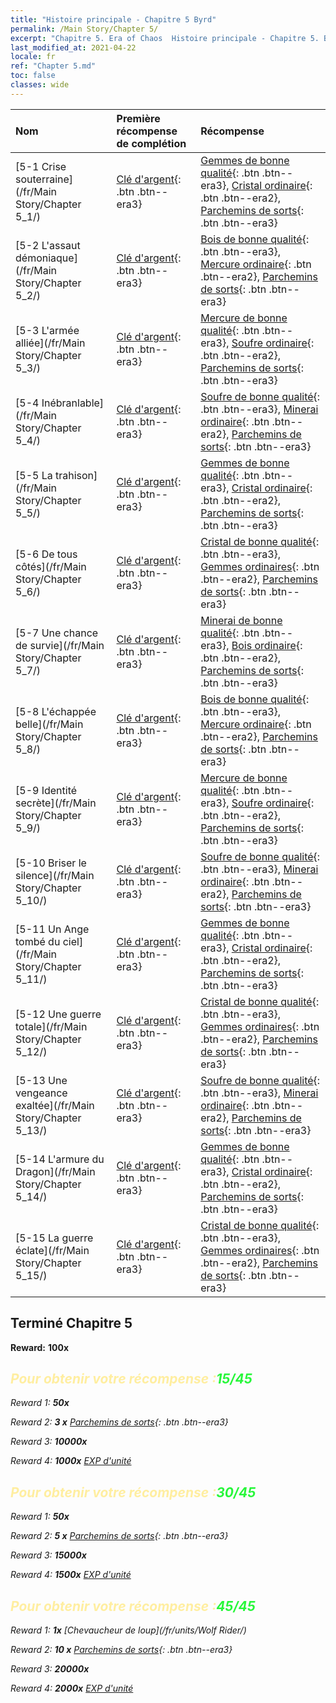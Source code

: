 ```yaml
---
title: "Histoire principale - Chapitre 5 Byrd"
permalink: /Main Story/Chapter 5/
excerpt: "Chapitre 5. Era of Chaos  Histoire principale - Chapitre 5. Byrd"
last_modified_at: 2021-04-22
locale: fr
ref: "Chapter 5.md"
toc: false
classes: wide
---
```


  | Nom |  Première récompense de complétion | Récompense |
  |:------------|:------------|:------------| 
  | [5-1 Crise souterraine](/fr/Main Story/Chapter 5_1/) | [Clé d'argent](/ItemsFR/con_693/){: .btn .btn--era3} | [Gemmes de bonne qualité](/ItemsFR/mat_16/){: .btn .btn--era3}, [Cristal ordinaire](/ItemsFR/mat_11/){: .btn .btn--era2}, [Parchemins de sorts](/ItemsFR/con_694/){: .btn .btn--era3} |
  | [5-2 L'assaut démoniaque](/fr/Main Story/Chapter 5_2/) | [Clé d'argent](/ItemsFR/con_693/){: .btn .btn--era3} | [Bois de bonne qualité](/ItemsFR/mat_13/){: .btn .btn--era3}, [Mercure ordinaire](/ItemsFR/mat_8/){: .btn .btn--era2}, [Parchemins de sorts](/ItemsFR/con_694/){: .btn .btn--era3} |
  | [5-3 L'armée alliée](/fr/Main Story/Chapter 5_3/) | [Clé d'argent](/ItemsFR/con_693/){: .btn .btn--era3} | [Mercure de bonne qualité](/ItemsFR/mat_14/){: .btn .btn--era3}, [Soufre ordinaire](/ItemsFR/mat_9/){: .btn .btn--era2}, [Parchemins de sorts](/ItemsFR/con_694/){: .btn .btn--era3} |
  | [5-4 Inébranlable](/fr/Main Story/Chapter 5_4/) | [Clé d'argent](/ItemsFR/con_693/){: .btn .btn--era3} | [Soufre de bonne qualité](/ItemsFR/mat_15/){: .btn .btn--era3}, [Minerai ordinaire](/ItemsFR/mat_6/){: .btn .btn--era2}, [Parchemins de sorts](/ItemsFR/con_694/){: .btn .btn--era3} |
  | [5-5 La trahison](/fr/Main Story/Chapter 5_5/) | [Clé d'argent](/ItemsFR/con_693/){: .btn .btn--era3} | [Gemmes de bonne qualité](/ItemsFR/mat_16/){: .btn .btn--era3}, [Cristal ordinaire](/ItemsFR/mat_11/){: .btn .btn--era2}, [Parchemins de sorts](/ItemsFR/con_694/){: .btn .btn--era3} |
  | [5-6 De tous côtés](/fr/Main Story/Chapter 5_6/) | [Clé d'argent](/ItemsFR/con_693/){: .btn .btn--era3} | [Cristal de bonne qualité](/ItemsFR/mat_17/){: .btn .btn--era3}, [Gemmes ordinaires](/ItemsFR/mat_10/){: .btn .btn--era2}, [Parchemins de sorts](/ItemsFR/con_694/){: .btn .btn--era3} |
  | [5-7 Une chance de survie](/fr/Main Story/Chapter 5_7/) | [Clé d'argent](/ItemsFR/con_693/){: .btn .btn--era3} | [Minerai de bonne qualité](/ItemsFR/mat_12/){: .btn .btn--era3}, [Bois ordinaire](/ItemsFR/mat_7/){: .btn .btn--era2}, [Parchemins de sorts](/ItemsFR/con_694/){: .btn .btn--era3} |
  | [5-8 L'échappée belle](/fr/Main Story/Chapter 5_8/) | [Clé d'argent](/ItemsFR/con_693/){: .btn .btn--era3} | [Bois de bonne qualité](/ItemsFR/mat_13/){: .btn .btn--era3}, [Mercure ordinaire](/ItemsFR/mat_8/){: .btn .btn--era2}, [Parchemins de sorts](/ItemsFR/con_694/){: .btn .btn--era3} |
  | [5-9 Identité secrète](/fr/Main Story/Chapter 5_9/) | [Clé d'argent](/ItemsFR/con_693/){: .btn .btn--era3} | [Mercure de bonne qualité](/ItemsFR/mat_14/){: .btn .btn--era3}, [Soufre ordinaire](/ItemsFR/mat_9/){: .btn .btn--era2}, [Parchemins de sorts](/ItemsFR/con_694/){: .btn .btn--era3} |
  | [5-10 Briser le silence](/fr/Main Story/Chapter 5_10/) | [Clé d'argent](/ItemsFR/con_693/){: .btn .btn--era3} | [Soufre de bonne qualité](/ItemsFR/mat_15/){: .btn .btn--era3}, [Minerai ordinaire](/ItemsFR/mat_6/){: .btn .btn--era2}, [Parchemins de sorts](/ItemsFR/con_694/){: .btn .btn--era3} |
  | [5-11 Un Ange tombé du ciel](/fr/Main Story/Chapter 5_11/) | [Clé d'argent](/ItemsFR/con_693/){: .btn .btn--era3} | [Gemmes de bonne qualité](/ItemsFR/mat_16/){: .btn .btn--era3}, [Cristal ordinaire](/ItemsFR/mat_11/){: .btn .btn--era2}, [Parchemins de sorts](/ItemsFR/con_694/){: .btn .btn--era3} |
  | [5-12 Une guerre totale](/fr/Main Story/Chapter 5_12/) | [Clé d'argent](/ItemsFR/con_693/){: .btn .btn--era3} | [Cristal de bonne qualité](/ItemsFR/mat_17/){: .btn .btn--era3}, [Gemmes ordinaires](/ItemsFR/mat_10/){: .btn .btn--era2}, [Parchemins de sorts](/ItemsFR/con_694/){: .btn .btn--era3} |
  | [5-13 Une vengeance exaltée](/fr/Main Story/Chapter 5_13/) | [Clé d'argent](/ItemsFR/con_693/){: .btn .btn--era3} | [Soufre de bonne qualité](/ItemsFR/mat_15/){: .btn .btn--era3}, [Minerai ordinaire](/ItemsFR/mat_6/){: .btn .btn--era2}, [Parchemins de sorts](/ItemsFR/con_694/){: .btn .btn--era3} |
  | [5-14 L'armure du Dragon](/fr/Main Story/Chapter 5_14/) | [Clé d'argent](/ItemsFR/con_693/){: .btn .btn--era3} | [Gemmes de bonne qualité](/ItemsFR/mat_16/){: .btn .btn--era3}, [Cristal ordinaire](/ItemsFR/mat_11/){: .btn .btn--era2}, [Parchemins de sorts](/ItemsFR/con_694/){: .btn .btn--era3} |
  | [5-15 La guerre éclate](/fr/Main Story/Chapter 5_15/) | [Clé d'argent](/ItemsFR/con_693/){: .btn .btn--era3} | [Cristal de bonne qualité](/ItemsFR/mat_17/){: .btn .btn--era3}, [Gemmes ordinaires](/ItemsFR/mat_10/){: .btn .btn--era2}, [Parchemins de sorts](/ItemsFR/con_694/){: .btn .btn--era3} |


## Terminé Chapitre 5

 **Reward:**  **100x** <i class="fas fa-gem"/>



## <span style="color: #ffeea0">Pour obtenir votre récompense :</span><span style="color: #27f73a">15/45</span>

 Reward 1:  **50x** <i class="fas fa-gem"/>

 Reward 2: **3 x** [Parchemins de sorts](/ItemsFR/con_694/){: .btn .btn--era3}

 Reward 3:  **10000x** <i class="fas fa-coins"/>

 Reward 4:  **1000x** [EXP d'unité](/ItemsFR/con_902/)



## <span style="color: #ffeea0">Pour obtenir votre récompense :</span><span style="color: #27f73a">30/45</span>

 Reward 1:  **50x** <i class="fas fa-gem"/>

 Reward 2: **5 x** [Parchemins de sorts](/ItemsFR/con_694/){: .btn .btn--era3}

 Reward 3:  **15000x** <i class="fas fa-coins"/>

 Reward 4:  **1500x** [EXP d'unité](/ItemsFR/con_902/)



## <span style="color: #ffeea0">Pour obtenir votre récompense :</span><span style="color: #27f73a">45/45</span>

 Reward 1:  **1x** [Chevaucheur de loup](/fr/units/Wolf Rider/)

 Reward 2: **10 x** [Parchemins de sorts](/ItemsFR/con_694/){: .btn .btn--era3}

 Reward 3:  **20000x** <i class="fas fa-coins"/>

 Reward 4:  **2000x** [EXP d'unité](/ItemsFR/con_902/)

